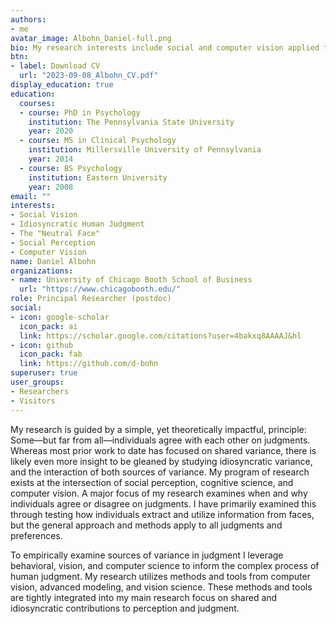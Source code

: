 ```yaml
---
authors:
- me
avatar_image: Albohn_Daniel-full.png
bio: My research interests include social and computer vision applied to person perception.
btn:
- label: Download CV
  url: "2023-09-08_Albohn_CV.pdf"
display_education: true
education:
  courses:
  - course: PhD in Psychology
    institution: The Pennsylvania State University
    year: 2020
  - course: MS in Clinical Psychology
    institution: Millersville University of Pennsylvania
    year: 2014
  - course: BS Psychology
    institution: Eastern University
    year: 2008
email: ""
interests:
- Social Vision
- Idiosyncratic Human Judgment
- The "Neutral Face"
- Social Perception
- Computer Vision
name: Daniel Albohn
organizations:
- name: University of Chicago Booth School of Business
  url: "https://www.chicagobooth.edu/"
role: Principal Researcher (postdoc) 
social:
- icon: google-scholar
  icon_pack: ai
  link: https://scholar.google.com/citations?user=4bakxq8AAAAJ&hl
- icon: github
  icon_pack: fab
  link: https://github.com/d-bohn
superuser: true
user_groups:
- Researchers
- Visitors
---
```


My research is guided by a simple, yet theoretically impactful, principle: Some—but far from all—individuals agree with each other on judgments. Whereas most prior work to date has focused on shared variance, there is likely even more insight to be gleaned by studying idiosyncratic variance, and the interaction of both sources of variance. My program of research exists at the intersection of social perception, cognitive science, and computer vision. A major focus of my research examines when and why individuals agree or disagree on judgments. I have primarily examined this through testing how individuals extract and utilize information from faces, but the general approach and methods apply to all judgments and preferences.

To empirically examine sources of variance in judgment I leverage behavioral, vision, and computer science to inform the complex process of human judgment. My research utilizes methods and tools from computer vision, advanced modeling, and vision science. These methods and tools are tightly integrated into my main research focus on shared and idiosyncratic contributions to perception and judgment.

